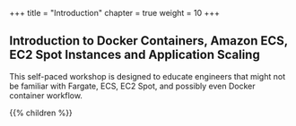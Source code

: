 +++
title = "Introduction"
chapter = true
weight = 10
+++

Introduction to Docker Containers, Amazon ECS, EC2 Spot Instances and Application Scaling
---

This self-paced workshop is designed to educate engineers that might not be familiar with Fargate, ECS, EC2 Spot, and possibly even Docker container workflow.

{{% children  %}}